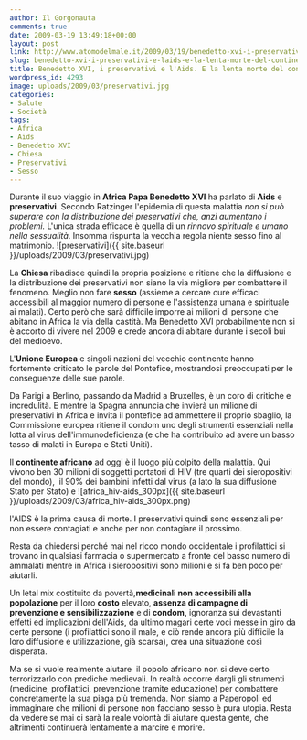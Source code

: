 ```yaml
---
author: Il Gorgonauta
comments: true
date: 2009-03-19 13:49:18+00:00
layout: post
link: http://www.atomodelmale.it/2009/03/19/benedetto-xvi-i-preservativi-e-laids-e-la-lenta-morte-del-continente-africano/
slug: benedetto-xvi-i-preservativi-e-laids-e-la-lenta-morte-del-continente-africano
title: Benedetto XVI, i preservativi e l'Aids. E la lenta morte del continente africano.
wordpress_id: 4293
image: uploads/2009/03/preservativi.jpg
categories:
- Salute
- Società
tags:
- Africa
- Aids
- Benedetto XVI
- Chiesa
- Preservativi
- Sesso
---
```


Durante il suo viaggio in **Africa Papa Benedetto XVI** ha parlato di **Aids** e **preservativi**. Secondo Ratzinger l'epidemia di questa malattia _non si può superare con la distribuzione dei preservativi che, anzi aumentano i problemi._ L'unica strada efficace è quella di un _rinnovo spirituale e umano nella sessualità_. Insomma rispunta la vecchia regola niente sesso fino al matrimonio. ![preservativi]({{ site.baseurl }}/uploads/2009/03/preservativi.jpg)

La **Chiesa** ribadisce quindi la propria posizione e ritiene che la diffusione e la distribuzione dei preservativi non siano la via migliore per combattere il fenomeno. Meglio non fare **sesso** (assieme a cercare cure efficaci accessibili al maggior numero di persone e l'assistenza umana e spirituale ai malati). Certo però che sarà difficile imporre ai milioni di persone che abitano in Africa la via della castità. Ma  Benedetto XVI probabilmente non si è accorto di vivere nel 2009 e crede ancora di abitare durante i secoli bui del medioevo.

L'**Unione Europea** e singoli nazioni del vecchio continente hanno fortemente criticato le parole del Pontefice, mostrandosi preoccupati per le conseguenze delle sue parole.

Da Parigi a Berlino, passando da Madrid a Bruxelles, è un coro di critiche e incredulità. E mentre la Spagna annuncia che invierà un milione di preservativi in Africa e invita il pontefice ad ammettere il proprio sbaglio, la Commissione europea ritiene il condom uno degli strumenti essenziali nella lotta al virus dell'immunodeficienza (e che ha contribuito ad avere un basso tasso di malati in Europa e Stati Uniti).

Il **continente africano** ad oggi è il luogo più colpito della malattia. Qui vivono ben 30 milioni di soggetti portatori di HIV (tre quarti dei sieropositivi del mondo),  il 90% dei bambini infetti dal virus (a lato la sua diffusione Stato per Stato) e ![africa_hiv-aids_300px]({{ site.baseurl }}/uploads/2009/03/africa_hiv-aids_300px.png)

l'AIDS è la prima causa di morte. I preservativi quindi sono essenziali per non essere contagiati e anche per non contagiare il prossimo.

Resta da chiedersi perché mai nel ricco mondo occidentale i profilattici si trovano in qualsiasi farmacia o supermercato a fronte del basso numero di ammalati mentre in Africa i sieropositivi sono milioni e si fa ben poco per aiutarli.

Un letal mix costituito da povertà,**medicinali non accessibili alla popolazione** per il loro **costo** elevato, **assenza di campagne di prevenzione e sensibilizzazione** e di **condom,** ignoranza sui devastanti effetti ed implicazioni dell'Aids, da ultimo magari certe voci messe in giro da certe persone (i profilattici sono il male, e ciò rende ancora più difficile la loro diffusione e utilizzazione, già scarsa), crea una situazione così disperata.

Ma se si vuole realmente aiutare  il popolo africano non si deve certo terrorizzarlo con prediche medievali. In realtà occorre dargli gli strumenti (medicine, profilattici, prevenzione tramite educazione) per combattere concretamente la sua piaga più tremenda. Non siamo a Paperopoli ed immaginare che milioni di persone non facciano sesso è pura utopia. Resta da vedere se mai ci sarà la reale volontà di aiutare questa gente, che altrimenti continuerà lentamente a marcire e morire.
